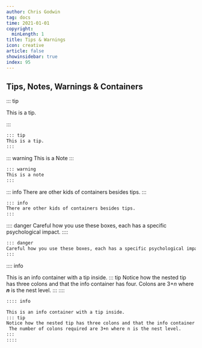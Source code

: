 ```yaml
---
author: Chris Godwin
tag: docs
time: 2021-01-01
copyright:
  minLength: 1
title: Tips & Warnings
icon: creative
article: false
showinsidebar: true
index: 95
---
```


## Tips, Notes, Warnings & Containers

::: tip

This is a tip.

:::

```md
::: tip
This is a tip.
:::
```

::: warning
This is a Note
:::

```md
::: warning
This is a note
:::
```

::: info
There are other kids of containers besides tips.
:::

```md
::: info
There are other kids of containers besides tips.
:::
```

:::: danger
Careful how you use these boxes, each has a specific psychological impact.
::::

```md
::: danger
Careful how you use these boxes, each has a specific psychological impact.
:::
```

:::: info

This is an info container with a tip inside.
::: tip
Notice how the nested tip has three colons and that the info container has four.
 Colons are 3+_n_ where **_n_** is the nest level.
:::
::::

```md
:::: info

This is an info container with a tip inside.
::: tip
Notice how the nested tip has three colons and that the info container has four.
 The number of colons required are 3+n where n is the nest level.
:::
::::
```